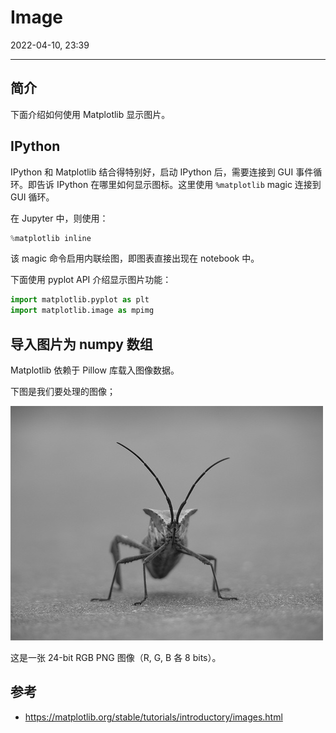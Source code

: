 # Image

2022-04-10, 23:39
***

## 简介

下面介绍如何使用 Matplotlib 显示图片。

## IPython

IPython 和 Matplotlib 结合得特别好，启动 IPython 后，需要连接到 GUI 事件循环。即告诉 IPython 在哪里如何显示图标。这里使用 `%matplotlib` magic 连接到 GUI 循环。

在 Jupyter 中，则使用：

```py
%matplotlib inline
````

该 magic 命令启用内联绘图，即图表直接出现在 notebook 中。

下面使用 pyplot API 介绍显示图片功能：

```py
import matplotlib.pyplot as plt
import matplotlib.image as mpimg
```

## 导入图片为 numpy 数组

Matplotlib 依赖于 Pillow 库载入图像数据。

下图是我们要处理的图像；

![](images/2022-04-11-00-06-17.png)

这是一张 24-bit RGB PNG 图像（R, G, B 各 8 bits）。


## 参考

- https://matplotlib.org/stable/tutorials/introductory/images.html
